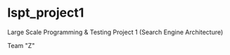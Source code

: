 # lspt_project1
Large Scale Programming &amp; Testing Project 1 (Search Engine Architecture)

Team "Z"

